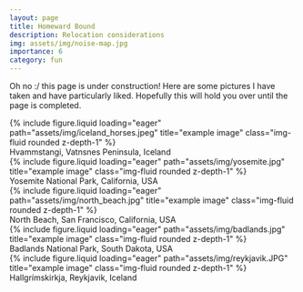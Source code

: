 ```yaml
---
layout: page
title: Homeward Bound
description: Relocation considerations
img: assets/img/noise-map.jpg
importance: 6
category: fun
---
```

Oh no :/ this page is under construction! Here are some pictures I have taken and have particularly liked. Hopefully this will hold you over until the page is completed.  
  
<div class="row">
    <div class="col-sm mt-3 mt-md-0">
        {% include figure.liquid loading="eager" path="assets/img/iceland_horses.jpeg" title="example image" class="img-fluid rounded z-depth-1" %}
    </div>
</div>
<div class="caption">
    Hvammstangi, Vatnsnes Peninsula, Iceland
</div>

<div class="row">
    <div class="col-sm mt-3 mt-md-0">
        {% include figure.liquid loading="eager" path="assets/img/yosemite.jpg" title="example image" class="img-fluid rounded z-depth-1" %}
    </div>
</div>
<div class="caption">
    Yosemite National Park, California, USA
</div>

<div class="row">
    <div class="col-sm mt-3 mt-md-0">
        {% include figure.liquid loading="eager" path="assets/img/north_beach.jpg" title="example image" class="img-fluid rounded z-depth-1" %}
    </div>
</div>
<div class="caption">
    North Beach, San Francisco, California, USA
</div>


<div class="row">
    <div class="col-sm mt-3 mt-md-0">
        {% include figure.liquid loading="eager" path="assets/img/badlands.jpg" title="example image" class="img-fluid rounded z-depth-1" %}
    </div>
</div>
<div class="caption">
    Badlands National Park, South Dakota, USA
</div>

<div class="row">
    <div class="col-sm mt-3 mt-md-0">
        {% include figure.liquid loading="eager" path="assets/img/reykjavik.JPG" title="example image" class="img-fluid rounded z-depth-1" %}
    </div>
</div>
<div class="caption">
    Hallgrímskirkja, Reykjavik, Iceland 
</div>
